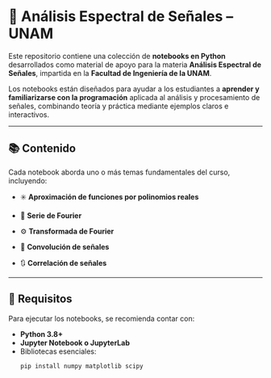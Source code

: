 # 🧠 Análisis Espectral de Señales – UNAM

Este repositorio contiene una colección de **notebooks en Python** desarrollados como material de apoyo para la materia **Análisis Espectral de Señales**, impartida en la **Facultad de Ingeniería de la UNAM**.

Los notebooks están diseñados para ayudar a los estudiantes a **aprender y familiarizarse con la programación** aplicada al análisis y procesamiento de señales, combinando teoría y práctica mediante ejemplos claros e interactivos.

---

## 📚 Contenido

Cada notebook aborda uno o más temas fundamentales del curso, incluyendo:

- ✳️ **Aproximación de funciones por polinomios reales**  

- 🔁 **Serie de Fourier**  

- ⚙️ **Transformada de Fourier**  

- 🔄 **Convolución de señales**  

- 🔃 **Correlación de señales**  

---

## 🧩 Requisitos

Para ejecutar los notebooks, se recomienda contar con:

- **Python 3.8+**
- **Jupyter Notebook o JupyterLab**
- Bibliotecas esenciales:
  ```bash
  pip install numpy matplotlib scipy
